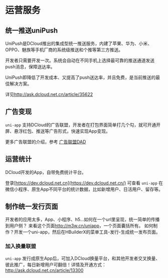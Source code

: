 # 运营服务

## 统一推送uniPush

UniPush是DCloud推出的集成型统一推送服务，内建了苹果、华为、小米、OPPO、魅族等手机厂商的系统级推送和个推等第三方推送。

开发者只需要开发一次。系统会自动在不同手机上选择最可靠的推送通道发送push消息，保障送达率。

UniPush即降低了开发成本、又提高了push送达率，并且免费，是当前推送的最佳解决方案。

详见<http://ask.dcloud.net.cn/article/35622>

## 广告变现

`uni-app` 支持DCloud的广告联盟，开发者在打包界面简单打几个勾，就可开通开屏、悬浮红包、推送等广告形式，快速实现App变现。

更多广告联盟的介绍，参考 [广告联盟DAD](http://www.dcloud.io/dad.html)

## 运营统计

DCloud开发的App，自带免费统计平台。

登录[https://dev.dcloud.net.cn](https://dev.dcloud.net.cn/) 可查看 `uni-app` 在微信小程序、原生App不同平台的统计数据，比如新增用户、日活用户、留存等。

## 制作统一发行页面

开发者的应用太多，App、小程序、h5...如何在一个url里呈现，统一简单的传播到用户侧？ 来看这个页面<http://m3w.cn/uniapp>，一个页面囊括所有。 如何制作？开发一个uni-app，然后在HBuilderX的菜单工具-发行-生成统一发布页面。

### 加入换量联盟

`uni-app` 发行成原生App后，可加入DCloud换量平台，和其他开发者交叉换量、彼此推广，每日新增用户可翻倍！详情及开通方式：<http://ask.dcloud.net.cn/article/13300>